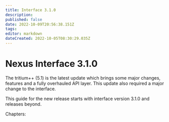 ```yaml
---
title: Interface 3.1.0
description: 
published: false
date: 2022-10-09T20:56:38.151Z
tags: 
editor: markdown
dateCreated: 2022-10-05T08:30:29.035Z
---
```


# Nexus Interface 3.1.0

The tritium++ (5.1) is the latest update which brings some major changes, features and a fully overhauled API layer. This update also required a major change to the interface.

This guide for the new release starts with interface version 3.1.0 and releases beyond.

Chapters:
 